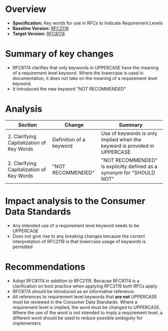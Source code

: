 # Overview

* **Specification:** Key words for use in RFCs to Indicate Requirement Levels
* **Baseline Version:** [RFC2119](https://datatracker.ietf.org/doc/html/rfc2119)
* **Target Version:** [RFC8174](https://datatracker.ietf.org/doc/html/rfc8174)

# Summary of key changes

* RFC8174 clarifies that only keywords in UPPERCASE have the meaning of a requirement level keyword. Where the lowercase is used in documentation, it does not take on the meaning of a requirement level keyword.
* It introduced the new keyword "NOT RECOMMENDED"

# Analysis

Section | Change | Summary
--- | --- | ---
2. Clarifying Capitalization of Key Words | Definition of a keyword | Use of keywords is only implied when the keyword is provided in UPPERCASE
2. Clarifying Capitalization of Key Words | "NOT RECOMMENDED" | "NOT RECOMMENDED" is explicitly defined as a synonym for "SHOULD NOT"

# Impact analysis to the Consumer Data Standards

* Any intended use of a requirement level keyword needs to be UPPERCASE
* Does not give rise to any breaking changes because the correct interpretation of RFC2119 is that lowercase usage of keywords is permitted

# Recommendations

* Adopt RFC8174 _in addition to_ RFC2119. Because RFC8174 is a clarification on best practice when applying RFC2119 both RFCs apply.
* RFC8174 should be introduced as an informative reference.
* All references to requirement level keywords that **are not** UPPERCASE must be reviewed in the Consumer Data Standards. Where a requirement level is implied, the word must be changed to UPPERCASE. Where the use of the word is not intended to imply a requirement level, a different word should be used to reduce possible ambiguity for implementers
